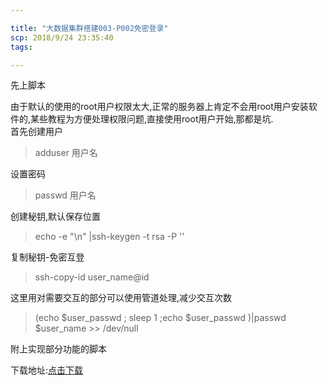 ```yaml
---

title: "大数据集群搭建003-P002免密登录"
scp: 2018/9/24 23:35:40
tags:

---
```


先上脚本



由于默认的使用的root用户权限太大,正常的服务器上肯定不会用root用户安装软件的,某些教程为方便处理权限问题,直接使用root用户开始,那都是坑.  
首先创建用户  
>adduser 用户名  

设置密码  
>passwd 用户名  

创建秘钥,默认保存位置
>echo -e "\n" |ssh-keygen -t rsa -P ''

复制秘钥-免密互登
>ssh-copy-id  user_name@id


这里用对需要交互的部分可以使用管道处理,减少交互次数
>(echo $user_passwd ; sleep 1 ;echo $user_passwd )|passwd $user_name  >> /dev/null


附上实现部分功能的脚本





下载地址:[点击下载](https://github.com/whyisee/Hadoop-Cluster-Easy/releases/download/P002/add_sudo_user_remote.sh)
